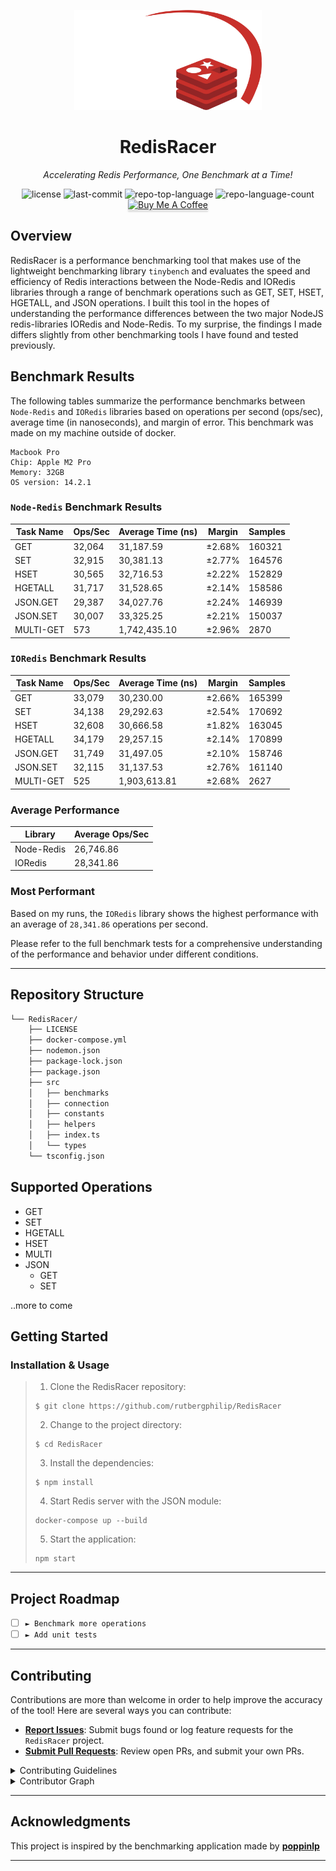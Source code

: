 <p align="center">
  <img src="https://github.com/rutbergphilip/RedisRacer/blob/main/logo_transparent.png?raw=true" width="300" alt="project-logo">
</p>
<p align="center">
    <h1 align="center">RedisRacer</h1>
</p>
<p align="center">
    <em>Accelerating Redis Performance, One Benchmark at a Time!</em>
</p>
<p align="center">
	<img src="https://img.shields.io/github/license/rutbergphilip/RedisRacer?style=default&logo=opensourceinitiative&logoColor=white&color=0080ff" alt="license">
	<img src="https://img.shields.io/github/last-commit/rutbergphilip/RedisRacer?style=default&logo=git&logoColor=white&color=0080ff" alt="last-commit">
	<img src="https://img.shields.io/github/languages/top/rutbergphilip/RedisRacer?style=default&color=0080ff" alt="repo-top-language">
	<img src="https://img.shields.io/github/languages/count/rutbergphilip/RedisRacer?style=default&color=0080ff" alt="repo-language-count">
	<a href="https://www.buymeacoffee.com/rutbergphilip" target="_blank"><img src="https://www.buymeacoffee.com/assets/img/custom_images/orange_img.png" alt="Buy Me A Coffee" style="height: 21px !important;width: 94px !important;box-shadow: 0px 3px 2px 0px rgba(190, 190, 190, 0.5) !important;-webkit-box-shadow: 0px 3px 2px 0px rgba(190, 190, 190, 0.5) !important;" ></a>
<p>

## Overview

RedisRacer is a performance benchmarking tool that makes use of the lightweight benchmarking library `tinybench` and evaluates the speed and efficiency of Redis interactions between the Node-Redis and IORedis libraries through a range of benchmark operations such as GET, SET, HSET, HGETALL, and JSON operations. I built this tool in the hopes of understanding the performance differences between the two major NodeJS redis-libraries IORedis and Node-Redis. To my surprise, the findings I made differs slightly from other benchmarking tools I have found and tested previously.

## Benchmark Results

The following tables summarize the performance benchmarks between `Node-Redis` and `IORedis` libraries based on operations per second (ops/sec), average time (in nanoseconds), and margin of error. This benchmark was made on my machine outside of docker.

```
Macbook Pro
Chip: Apple M2 Pro
Memory: 32GB
OS version: 14.2.1
```

### `Node-Redis` Benchmark Results

| Task Name | Ops/Sec | Average Time (ns) | Margin | Samples |
| --------- | ------- | ----------------- | ------ | ------- |
| GET       | 32,064  | 31,187.59         | ±2.68% | 160321  |
| SET       | 32,915  | 30,381.13         | ±2.77% | 164576  |
| HSET      | 30,565  | 32,716.53         | ±2.22% | 152829  |
| HGETALL   | 31,717  | 31,528.65         | ±2.14% | 158586  |
| JSON.GET  | 29,387  | 34,027.76         | ±2.24% | 146939  |
| JSON.SET  | 30,007  | 33,325.25         | ±2.21% | 150037  |
| MULTI-GET | 573     | 1,742,435.10      | ±2.96% | 2870    |

### `IORedis` Benchmark Results

| Task Name | Ops/Sec | Average Time (ns) | Margin | Samples |
| --------- | ------- | ----------------- | ------ | ------- |
| GET       | 33,079  | 30,230.00         | ±2.66% | 165399  |
| SET       | 34,138  | 29,292.63         | ±2.54% | 170692  |
| HSET      | 32,608  | 30,666.58         | ±1.82% | 163045  |
| HGETALL   | 34,179  | 29,257.15         | ±2.14% | 170899  |
| JSON.GET  | 31,749  | 31,497.05         | ±2.10% | 158746  |
| JSON.SET  | 32,115  | 31,137.53         | ±2.76% | 161140  |
| MULTI-GET | 525     | 1,903,613.81      | ±2.68% | 2627    |

### Average Performance

| Library    | Average Ops/Sec |
| ---------- | --------------- |
| Node-Redis | 26,746.86       |
| IORedis    | 28,341.86       |

### Most Performant

Based on my runs, the `IORedis` library shows the highest performance with an average of `28,341.86` operations per second.

Please refer to the full benchmark tests for a comprehensive understanding of the performance and behavior under different conditions.

---

## Repository Structure

```sh
└── RedisRacer/
    ├── LICENSE
    ├── docker-compose.yml
    ├── nodemon.json
    ├── package-lock.json
    ├── package.json
    ├── src
    │   ├── benchmarks
    │   ├── connection
    │   ├── constants
    │   ├── helpers
    │   ├── index.ts
    │   └── types
    └── tsconfig.json
```

## Supported Operations

- GET
- SET
- HGETALL
- HSET
- MULTI
- JSON
  - GET
  - SET

..more to come

## Getting Started

### Installation & Usage

> 1. Clone the RedisRacer repository:
>
> ```console
> $ git clone https://github.com/rutbergphilip/RedisRacer
> ```
>
> 2. Change to the project directory:
>
> ```console
> $ cd RedisRacer
> ```
>
> 3. Install the dependencies:
>
> ```console
> $ npm install
> ```
>
> 4. Start Redis server with the JSON module:
>
> ```console
> docker-compose up --build
> ```
>
> 5. Start the application:
>
> ```console
> npm start
> ```

---

## Project Roadmap

- [ ] `► Benchmark more operations`
- [ ] `► Add unit tests`

---

## Contributing

Contributions are more than welcome in order to help improve the accuracy of the tool! Here are several ways you can contribute:

- **[Report Issues](https://github.com/rutbergphilip/RedisRacer/issues)**: Submit bugs found or log feature requests for the `RedisRacer` project.
- **[Submit Pull Requests](https://github.com/rutbergphilip/RedisRacer/blob/main/CONTRIBUTING.md)**: Review open PRs, and submit your own PRs.

<details closed>
<summary>Contributing Guidelines</summary>

1. **Fork the Repository**: Start by forking the project repository to your github account.
2. **Clone Locally**: Clone the forked repository to your local machine using a git client.
   ```sh
   git clone https://github.com/rutbergphilip/RedisRacer
   ```
3. **Create a New Branch**: Always work on a new branch, giving it a descriptive name.
   ```sh
   git checkout -b new-benchmarks
   ```
4. **Make Your Changes**: Develop and test your changes locally.
5. **Commit Your Changes**: Commit with a clear message describing your updates.
   ```sh
   git commit -m 'Implemented some more benchmarks'
   ```
6. **Push to github**: Push the changes to your forked repository.
   ```sh
   git push origin new-benchmarks
   ```
7. **Submit a Pull Request**: Create a PR against the original project repository where you clearly describe the changes and their motivations.
8. **Review**: Once your PR is reviewed and approved, it will be merged into the main branch. 😃
</details>

<details closed>
<summary>Contributor Graph</summary>
<br>
<p align="center">
   <a href="https://github.com{/rutbergphilip/RedisRacer/}graphs/contributors">
      <img src="https://contrib.rocks/image?repo=rutbergphilip/RedisRacer">
   </a>
</p>
</details>

---

## Acknowledgments

This project is inspired by the benchmarking application made by [**poppinlp**](https://github.com/poppinlp/node_redis-vs-ioredis)

---
